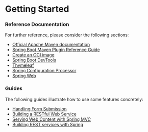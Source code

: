 # Getting Started

### Reference Documentation

For further reference, please consider the following sections:

* [Official Apache Maven documentation](https://maven.apache.org/guides/index.html)
* [Spring Boot Maven Plugin Reference Guide](https://docs.spring.io/spring-boot/docs/2.6.7/maven-plugin/reference/html/)
* [Create an OCI image](https://docs.spring.io/spring-boot/docs/2.6.7/maven-plugin/reference/html/#build-image)
* [Spring Boot DevTools](https://docs.spring.io/spring-boot/docs/2.6.7/reference/htmlsingle/#using-boot-devtools)
* [Thymeleaf](https://docs.spring.io/spring-boot/docs/2.6.7/reference/htmlsingle/#boot-features-spring-mvc-template-engines)
* [Spring Configuration Processor](https://docs.spring.io/spring-boot/docs/2.6.7/reference/htmlsingle/#configuration-metadata-annotation-processor)
* [Spring Web](https://docs.spring.io/spring-boot/docs/2.6.7/reference/htmlsingle/#boot-features-developing-web-applications)

### Guides

The following guides illustrate how to use some features concretely:

* [Handling Form Submission](https://spring.io/guides/gs/handling-form-submission/)
* [Building a RESTful Web Service](https://spring.io/guides/gs/rest-service/)
* [Serving Web Content with Spring MVC](https://spring.io/guides/gs/serving-web-content/)
* [Building REST services with Spring](https://spring.io/guides/tutorials/bookmarks/)

